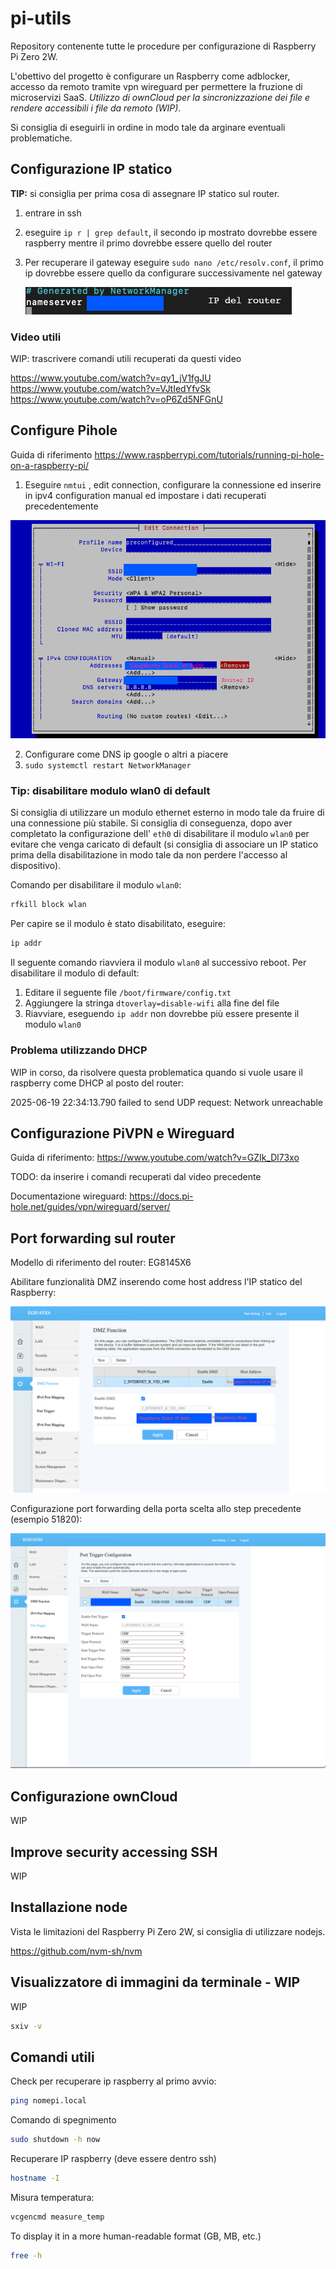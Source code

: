 # pi-utils

Repository contenente tutte le procedure per configurazione di Raspberry Pi Zero 2W.

L'obettivo del progetto è configurare un Raspberry come adblocker, accesso da remoto tramite vpn wireguard per permettere la fruzione di microservizi SaaS. *Utilizzo di ownCloud per la sincronizzazione dei file e rendere accessibili i file da remoto (WIP)*.

Si consiglia di eseguirli in ordine in modo tale da arginare eventuali problematiche.

## Configurazione IP statico

**TIP:** si consiglia per prima cosa di assegnare IP statico sul router.

1. entrare in ssh 
2. eseguire `ip r | grep default`, il secondo ip mostrato dovrebbe essere raspberry mentre il primo dovrebbe essere quello del router
3. Per recuperare il gateway eseguire `sudo nano /etc/resolv.conf`, il primo ip dovrebbe essere quello da configurare successivamente nel gateway

    ![alt text](<imgs/Pasted Graphic 1.png>)


### Video utili

WIP: trascrivere comandi utili recuperati da questi video

https://www.youtube.com/watch?v=qy1_jV1fgJU 
https://www.youtube.com/watch?v=VJtIedYfvSk
https://www.youtube.com/watch?v=oP6Zd5NFGnU

## Configure Pihole

Guida di riferimento https://www.raspberrypi.com/tutorials/running-pi-hole-on-a-raspberry-pi/ 

1. Eseguire `nmtui` , edit connection, configurare la connessione ed inserire in ipv4 configuration manual ed impostare i dati recuperati precedentemente

![alt text](<imgs/Pasted Graphic 2.png>)

2. Configurare come DNS ip google o altri a piacere
3. `sudo systemctl restart NetworkManager`

### Tip: disabilitare modulo wlan0 di default

Si consiglia di utilizzare un modulo ethernet esterno in modo tale da fruire di una connessione più stabile. Si consiglia di conseguenza, dopo aver completato la configurazione dell' `eth0` di disabilitare il modulo `wlan0` per evitare che venga caricato di default (si consiglia di associare un IP statico prima della disabilitazione in modo tale da non perdere l'accesso al dispositivo).

Comando per disabilitare il modulo `wlan0`:

```bash
rfkill block wlan
```

Per capire se il modulo è stato disabilitato, eseguire:

```bash
ip addr
```

Il seguente comando riavviera il modulo `wlan0` al successivo reboot. Per disabilitare il modulo di default:

1. Editare il seguente file `/boot/firmware/config.txt`
2. Aggiungere la stringa `dtoverlay=disable-wifi` alla fine del file
3. Riavviare, eseguendo `ip addr` non dovrebbe più essere presente il modulo `wlan0`


### Problema utilizzando DHCP

WIP in corso, da risolvere questa problematica quando si vuole usare il raspberry come DHCP al posto del router:

2025-06-19 22:34:13.790 failed to send UDP request: Network unreachable

## Configurazione PiVPN e Wireguard

Guida di riferimento: https://www.youtube.com/watch?v=GZIk_Dl73xo

TODO: da inserire i comandi recuperati dal video precedente

Documentazione wireguard: https://docs.pi-hole.net/guides/vpn/wireguard/server/


## Port forwarding sul router

Modello di riferimento del router: EG8145X6

Abilitare funzionalità DMZ inserendo come host address l'IP statico del Raspberry:

![alt text](<imgs/Pasted Graphic-1.png>)

Configurazione port forwarding della porta scelta allo step precedente (esempio 51820):

![alt text](<imgs/Pasted Graphic 1-1.png>)

## Configurazione ownCloud

WIP

## Improve security accessing SSH

WIP

## Installazione node

Vista le limitazioni del Raspberry Pi Zero 2W, si consiglia di utilizzare nodejs.

https://github.com/nvm-sh/nvm

## Visualizzatore di immagini da terminale - WIP

WIP


```bash
sxiv -v
```

## Comandi utili

Check per recuperare ip raspberry al primo avvio:

```bash
ping nomepi.local
```

Comando di spegnimento

```bash
sudo shutdown -h now
```

Recuperare IP raspberry (deve essere dentro ssh)

```bash
hostname -I
```

Misura temperatura:

```bash
vcgencmd measure_temp
```

To display it in a more human-readable format (GB, MB, etc.)

```bash
free -h
```

